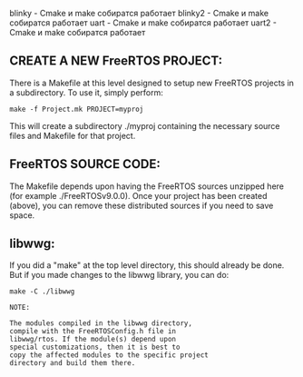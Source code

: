 blinky - Cmake и make собиратся работает
blinky2 - Cmake и make собиратся работает
uart - Cmake и make собиратся работает
uart2 - Cmake и make собиратся работает

CREATE A NEW FreeRTOS PROJECT:
------------------------------

There is a Makefile at this level designed to setup new
FreeRTOS projects in a subdirectory. To use it, simply
perform:

	make -f Project.mk PROJECT=myproj

This will create a subdirectory ./myproj containing the
necessary source files and Makefile for that project.


FreeRTOS SOURCE CODE:
---------------------

The Makefile depends upon having the FreeRTOS sources
unzipped here (for example ./FreeRTOSv9.0.0). Once
your project has been created (above), you can remove
these distributed sources if you need to save space.

libwwg:
-------

If you did a "make" at the top level directory, this
should already be done. But if you made changes to the
libwwg library, you can do:

    make -C ./libwwg

    NOTE:

    The modules compiled in the libwwg directory,
    compile with the FreeRTOSConfig.h file in
    libwwg/rtos. If the module(s) depend upon
    special customizations, then it is best to
    copy the affected modules to the specific project
    directory and build them there.
